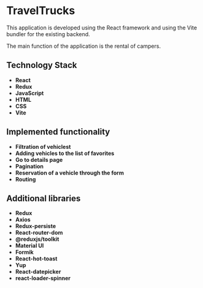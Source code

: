 # TravelTrucks

This application is developed using the React framework and using the Vite
bundler for the existing backend.

The main function of the application is the rental of campers.

## Technology Stack

- **React**
- **Redux**
- **JavaScript**
- **HTML**
- **CSS**
- **Vite**

## Implemented functionality

- **Filtration of vehiclest**
- **Adding vehicles to the list of favorites**
- **Go to details page**
- **Pagination**
- **Reservation of a vehicle through the form**
- **Routing**

## Additional libraries

- **Redux**
- **Axios**
- **Redux-persiste**
- **React-router-dom**
- **@reduxjs/toolkit**
- **Material UI**
- **Formik**
- **React-hot-toast**
- **Yup**
- **React-datepicker**
- **react-loader-spinner**
